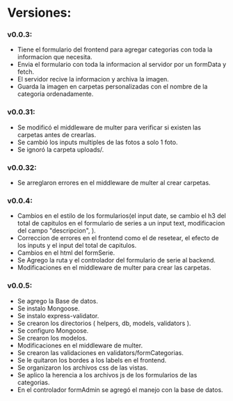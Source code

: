 #  Versiones:

### v0.0.3:
- Tiene el formulario del frontend para agregar categorias con toda la informacion que necesita.
- Envia el formulario con toda la informacion al servidor por un formData y fetch.
- El servidor recive la informacion y archiva la imagen.
- Guarda la imagen en carpetas personalizadas con el nombre de la categoria ordenadamente.

### v0.0.31:
- Se modificó el middleware de multer para verificar si existen las carpetas antes de crearlas.
- Se cambió los inputs multiples de las fotos a solo 1 foto.
- Se ignoró la carpeta uploads/.

### v0.0.32:
- Se arreglaron errores en el middleware de multer al crear carpetas.

### v0.0.4:
- Cambios en el estilo de los formularios(el input date, se cambio el h3 del total de capitulos en el formulario de series a un input text, modificacion del campo "descripcion", ).
- Correccion de errores en el frontend como el de resetear, el efecto de los inputs y el input del total de capitulos.
- Cambios en el html del formSerie.
- Se Agrego la ruta y el controlador del formulario de serie al backend.
- Modificaciones en el middleware de multer para crear las carpetas.

### v0.0.5: 
- Se agrego la Base de datos.
- Se instalo Mongoose.
- Se instalo express-validator.
- Se crearon los directorios ( helpers, db, models, validators ).
- Se configuro Mongoose.
- Se crearon los modelos.
- Modificaciones en el middleware de multer.
- Se crearon las validaciones en validators/formCategorias.
- Se le quitaron los bordes a los labels en el frontend.
- Se organizaron los archivos css de las vistas.
- Se aplico la herencia a los archivos js de los formularios de las categorias.
- En el controlador formAdmin se agregó el manejo con la base de datos.